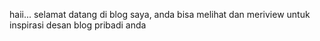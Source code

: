 haii... selamat datang di blog saya, anda bisa melihat dan meriview untuk inspirasi desan blog pribadi anda
